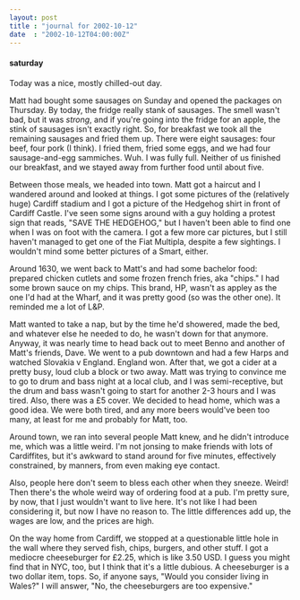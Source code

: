 ```yaml
---
layout: post
title : "journal for 2002-10-12"
date  : "2002-10-12T04:00:00Z"
---
```

<h4>saturday</h4>Today was a nice, mostly chilled-out day.

Matt had bought some sausages on Sunday and opened the packages on Thursday. By today, the fridge really stank of sausages.  The smell wasn't bad, but it was <em>strong</em>, and if you're going into the fridge for an apple, the stink of sausages isn't exactly right.  So, for breakfast we took all the remaining sausages and fried them up.  There were eight sausages: four beef, four pork (I think).  I fried them, fried some eggs, and we had four sausage-and-egg sammiches.  Wuh.  I was fully full.  Neither of us finished our breakfast, and we stayed away from further food until about five.

Between those meals, we headed into town.  Matt got a haircut and I wandered around and looked at things.  I got some pictures of the (relatively huge) Cardiff stadium and I got a picture of the Hedgehog shirt in front of Cardiff Castle.  I've seen some signs around with a guy holding a protest sign that reads, "SAVE THE HEDGEHOG," but I haven't been able to find one when I was on foot with the camera.  I got a few more car pictures, but I still haven't managed to get one of the Fiat Multipla, despite a few sightings.  I wouldn't mind some better pictures of a Smart, either.

Around 1630, we went back to Matt's and had some bachelor food:  prepared chicken cutlets and some frozen french fries, aka "chips."  I had some brown sauce on my chips.  This brand, HP, wasn't as appley as the one I'd had at the Wharf, and it was pretty good (so was the other one).  It reminded me a lot of L&amp;P.

Matt wanted to take a nap, but by the time he'd showered, made the bed, and whatever else he needed to do, he wasn't down for that anymore.  Anyway, it was nearly time to head back out to meet Benno and another of Matt's friends, Dave. We went to a pub downtown and had a few Harps and watched Slovakia v England. England won.  After that, we got a cider at a pretty busy, loud club a block or two away.  Matt was trying to convince me to go to drum and bass night at a local club, and I was semi-receptive, but the drum and bass wasn't going to start for another 2-3 hours and I was tired.  Also, there was a &pound;5 cover. We decided to head home, which was a good idea.  We were both tired, and any more beers would've been too many, at least for me and probably for Matt, too.

Around town, we ran into several people Matt knew, and he didn't introduce me, which was a little weird.  I'm not jonsing to make friends with lots of Cardiffites, but it's awkward to stand around for five minutes, effectively constrained, by manners, from even making eye contact.  

Also, people here don't seem to bless each other when they sneeze.  Weird! Then there's the whole weird way of ordering food at a pub.  I'm pretty sure, by now, that I just wouldn't want to live here.  It's not like I had been considering it, but now I have no reason to.  The little differences add up, the wages are low, and the prices are high.  

On the way home from Cardiff, we stopped at a questionable little hole in the wall where they served fish, chips, burgers, and other stuff.  I got a mediocre cheeseburger for &pound;2.25, which is like 3.50 USD.  I guess you might find that in NYC, too, but I think that it's a little dubious.  A cheeseburger is a two dollar item, tops.  So, if anyone says, "Would you consider living in Wales?"  I will answer, "No, the cheeseburgers are too expensive."

